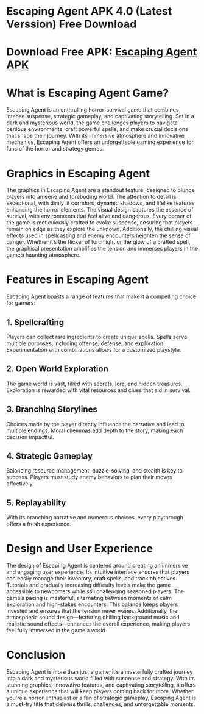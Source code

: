 # Escaping Agent APK 4.0 (Latest Verssion) Free Download
# Download Free APK: [Escaping Agent APK](https://apkhihe.net/escaping-agent/)
# What is Escaping Agent Game?
Escaping Agent is an enthralling horror-survival game that combines intense suspense, strategic gameplay, and captivating storytelling. Set in a dark and mysterious world, the game challenges players to navigate perilous environments, craft powerful spells, and make crucial decisions that shape their journey. With its immersive atmosphere and innovative mechanics, Escaping Agent offers an unforgettable gaming experience for fans of the horror and strategy genres.

# Graphics in Escaping Agent
The graphics in Escaping Agent are a standout feature, designed to plunge players into an eerie and foreboding world. The attention to detail is exceptional, with dimly lit corridors, dynamic shadows, and lifelike textures enhancing the horror elements. The visual design captures the essence of survival, with environments that feel alive and dangerous. Every corner of the game is meticulously crafted to evoke suspense, ensuring that players remain on edge as they explore the unknown.
Additionally, the chilling visual effects used in spellcasting and enemy encounters heighten the sense of danger. Whether it’s the flicker of torchlight or the glow of a crafted spell, the graphical presentation amplifies the tension and immerses players in the game’s haunting atmosphere.

# Features in Escaping Agent
Escaping Agent boasts a range of features that make it a compelling choice for gamers:
## 1. Spellcrafting
Players can collect rare ingredients to create unique spells.
Spells serve multiple purposes, including offense, defense, and exploration.
Experimentation with combinations allows for a customized playstyle.
## 2. Open World Exploration
The game world is vast, filled with secrets, lore, and hidden treasures.
Exploration is rewarded with vital resources and clues that aid in survival.
## 3. Branching Storylines
Choices made by the player directly influence the narrative and lead to multiple endings.
Moral dilemmas add depth to the story, making each decision impactful.
## 4. Strategic Gameplay
Balancing resource management, puzzle-solving, and stealth is key to success.
Players must study enemy behaviors to plan their moves effectively.
## 5. Replayability
With its branching narrative and numerous choices, every playthrough offers a fresh experience.

# Design and User Experience
The design of Escaping Agent is centered around creating an immersive and engaging user experience. Its intuitive interface ensures that players can easily manage their inventory, craft spells, and track objectives. Tutorials and gradually increasing difficulty levels make the game accessible to newcomers while still challenging seasoned players.
The game’s pacing is masterful, alternating between moments of calm exploration and high-stakes encounters. This balance keeps players invested and ensures that the tension never wanes. Additionally, the atmospheric sound design—featuring chilling background music and realistic sound effects—enhances the overall experience, making players feel fully immersed in the game's world.

# Conclusion
Escaping Agent is more than just a game; it’s a masterfully crafted journey into a dark and mysterious world filled with suspense and strategy. With its stunning graphics, innovative features, and captivating storytelling, it offers a unique experience that will keep players coming back for more. Whether you're a horror enthusiast or a fan of strategic gameplay, Escaping Agent is a must-try title that delivers thrills, challenges, and unforgettable moments.
